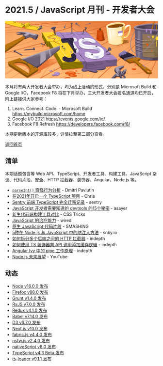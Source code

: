 # 2021.5 / JavaScript 月刊 - 开发者大会

![](./img/05.jpeg )

本月将有两大开发者大会举办，均为线上活动的形式，分别是 Microsoft Build 和 Google I/O，Facebook F8 将在下月举办，三大开发者大会报名通道均已开启，附上链接供大家参考：

1. Learn. Connect. Code. - Microsoft Build <https://mybuild.microsoft.com/home>
2. Google I/O 2021 <https://events.google.com/io/>
3. Facebook F8 Refresh <https://developers.facebook.com/f8/>

本期更新版本的开源库较多，详情拉至第二部分查看。

[返回首页](https://github.com/hijiangtao/javascript-articles-monthly)

## 清单

本期话题包含等 Web API、TypeScript、开发者工具、构建工具、JavaScript 杂谈、代码片段、安全、HTTP 拦截器、装饰器、Angular、Node.js 等。

* [`parseInt()` 奇怪行为分析](https://dmitripavlutin.com/parseint-mystery-javascript/) - Dmitri Pavlutin
* [在2021年开启一个 TypeScript 项目](https://www.metachris.com/2021/04/starting-a-typescript-project-in-2021/) - Chris
* [Sentry 前端 TypeScript 完全迁移记录](https://blog.sentry.io/2021/04/12/slow-and-steady-converting-sentrys-entire-frontend-to-typescript) - sentry
* [JavaScript 开发者需要知道的 devtools 的15个秘密](https://blog.asayer.io/15-devtool-secrets-for-javascript-developers) - asayer
* [新生代前端构建工具对比](https://css-tricks.com/comparing-the-new-generation-of-build-tools/) - CSS Tricks
* [JavaScript 的治疗能力](https://www.wired.com/story/healing-power-javascript-code-programming/) - wired
* [原生 JavaScript 代码片段](https://www.smashingmagazine.com/2021/04/vanilla-javascript-code-snippets/) - SMASHING
* [5种在 Node.js 与 JavaScript 中的防注入方法](https://snyk.io/blog/5-ways-to-prevent-code-injection-in-javascript-and-node-js/) - snky.io
* [如何拆分多个后端之间的 HTTP 拦截器](https://indepth.dev/posts/1455/how-to-split-http-interceptors-between-multiple-backends) - indepth
* [如何使用 TS 装饰器向 API 调用添加缓存逻辑](https://indepth.dev/posts/1450/how-to-use-ts-decorators-to-add-caching-logic-to-api-calls) - indepth
* [Angular Ivy 中的 pipe 工作原理](https://indepth.dev/posts/1447/how-pure-and-impure-pipes-work-in-angular-ivy) - indepth
* [Node.js 未来展望](https://www.youtube.com/watch?v=vrnToZP47Ro) - YouTube

## 动态

* [Node v16.0.0 发布](https://nodejs.medium.com/node-js-16-available-now-7f5099a97e70)
* [Firefox v88.0 发布](https://www.mozilla.org/en-US/firefox/88.0/releasenotes/)
* [Grunt v1.4.0 发布](https://github.com/gruntjs/grunt)
* [RxJS v7.0.0 发布](https://github.com/ReactiveX/rxjs/releases/tag/7.0.0)
* [Redux v4.1.0 发布](https://github.com/reduxjs/redux/releases/tag/v4.1.0)
* [Babel v7.14.0 发布](https://babeljs.io/blog/2021/04/29/7.14.0)
* [D3 v6.7.0 发布](https://github.com/d3/d3/releases/tag/v6.7.0)
* [Next.js v10.0 发布](https://nextjs.org/blog/next-10-2)
* [fabric.js v4.4.0 发布](https://github.com/fabricjs/fabric.js/releases/tag/v4.4.0)
* [nsfw.js v2.4.0 发布](https://github.com/infinitered/nsfwjs/releases/tag/v2.4.0)
* [nativeScript v8.0 发布](https://blog.nativescript.org/nativescript-8-announcement/)
* [TypeScript v4.3 Beta 发布](https://devblogs.microsoft.com/typescript/announcing-typescript-4-3-beta/)
* [ts-loader v9.1.1 发布](https://github.com/TypeStrong/ts-loader/releases/tag/v9.1.1)
